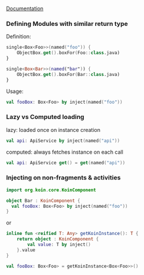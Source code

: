 [Documentation](https://insert-koin.io/docs/2.0/documentation/reference/index.html)

### Defining Modules with similar return type
Definition:
```kotlin
single<Box<Foo>>(named("foo")) {
    ObjectBox.get().boxFor(Foo::class.java)
}

single<Box<Bar>>(named("bar")) {
    ObjectBox.get().boxFor(Bar::class.java)
}
```
Usage:
```kotlin
val fooBox: Box<Foo> by inject(named("foo"))
```

### Lazy vs Computed loading
lazy: loaded once on instance creation
```kotlin
val api: ApiService by inject(named("api"))
```
computed: always fetches instance on each call
```kotlin
val api: ApiService get() = get(named("api"))
```

### Injecting on non-fragments & activities
```kotlin
import org.koin.core.KoinComponent

object Bar : KoinComponent {
  val fooBox: Box<Foo> by inject(named("foo"))
}
```
or
```kotlin
inline fun <reified T: Any> getKoinInstance(): T {
    return object : KoinComponent {
        val value: T by inject()
    }.value
}

val fooBox: Box<Foo> = getKoinInstance<Box<Foo>>()
```